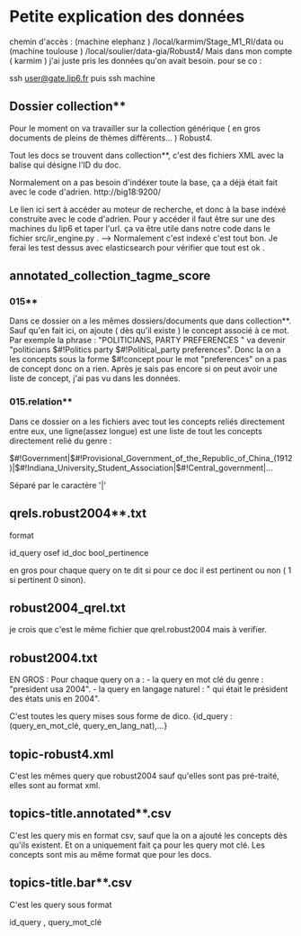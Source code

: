 # Petite explication des données 

chemin d'accès : (machine elephanz )   /local/karmim/Stage_M1_RI/data
ou               (machine toulouse )   /local/soulier/data-gia/Robust4/
Mais dans mon compte ( karmim ) j'ai juste pris les données qu'on avait besoin. 
pour se co : 

ssh user@gate.lip6.fr
puis 
ssh machine

## Dossier collection**
Pour le moment on va travailler sur la collection générique ( en gros documents de pleins de thèmes différents... ) Robust4.

Tout les docs se trouvent dans collection**, c'est des fichiers XML avec la balise <docno> qui désigne l'ID du doc. 

Normalement on a pas besoin d'indéxer toute la base, ça a déjà était fait avec le code d'adrien. 
http://big18:9200/

Le lien ici sert à accéder au moteur de recherche, et donc à la base indéxé construite avec le code d'adrien.
Pour y accéder il faut être sur une des machines du lip6 et taper l'url. ça va être utile dans notre code dans le fichier src/ir_engine.py . 
--> Normalement c'est indexé c'est tout bon. Je ferai les test dessus avec elasticsearch pour vérifier que tout est ok . 



## annotated_collection_tagme_score

### 015**
Dans ce dossier on a les mêmes dossiers/documents que dans collection**. Sauf qu'en fait ici, on ajoute ( dès qu'il existe ) le concept associé à ce mot. 
Par exemple la phrase : 
"POLITICIANS,  PARTY PREFERENCES "
va devenir
"politicians $#!Politics party $#!Political_party preferences". 
Donc la on a les concepts sous la forme $#!concept
pour le mot "preferences" on a pas de concept donc on a rien. 
Après je sais pas encore si on peut avoir une liste de concept, j'ai pas vu dans les données. 

### 015.relation**

Dans ce dossier on a les fichiers avec tout les concepts reliés directement entre eux, une ligne(assez longue) est une liste de tout les concepts directement relié du genre : 

$#!Government|$#!Provisional_Government_of_the_Republic_of_China_(1912)|$#!Indiana_University_Student_Association|$#!Central_government|...

Séparé par le caractère '|'



## qrels.robust2004**.txt
format 

id_query osef id_doc bool_pertinence 

en gros pour chaque query on te dit si pour ce doc il est pertinent ou non ( 1 si pertinent 0 sinon). 

##  robust2004_qrel.txt
je crois que c'est le même fichier que qrel.robust2004 mais à verifier. 


##  robust2004.txt 

EN GROS : 
Pour chaque query on a : 
	- la query en mot clé du genre : "president usa 2004".
	- la query en langage naturel : " qui était le président des états unis en 2004".

C'est toutes les query mises sous forme de dico. 
{id_query : (query_en_mot_clé, query_en_lang_nat),...}

## topic-robust4.xml 

C'est les mêmes query que robust2004 sauf qu'elles sont pas pré-traité, elles sont au format xml. 


## topics-title.annotated**.csv

C'est les query mis en format csv, sauf que la on a ajouté les concepts dès qu'ils existent. Et on a uniquement fait ça pour les query mot clé. Les concepts sont mis au même format que pour les docs. 

## topics-title.bar**.csv 

C'est les query sous format 

id_query , query_mot_clé 














